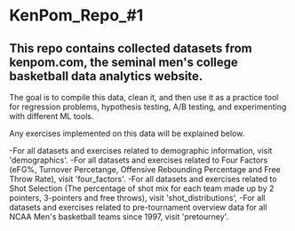 # KenPom_Repo_#1
## This repo contains collected datasets from kenpom.com, the seminal men's college basketball data analytics website.

The goal is to compile this data, clean it, and then use it as a practice tool for regression problems, hypothesis testing, A/B testing, and experimenting with different ML tools. 

Any exercises implemented on this data will be explained below.

-For all datasets and exercises related to demographic information, visit 'demographics'.
-For all datasets and exercises related to Four Factors (eFG%, Turnover Percetange, Offensive Rebounding Percentage and Free Throw Rate), visit 'four_factors'.
-For all datasets and exercises related to Shot Selection (The percentage of shot mix for each team made up by 2 pointers, 3-pointers and free throws), visit 'shot_distributions',
-For all datasets and exercises related to pre-tournament overview data for all NCAA Men's basketball teams since 1997, visit 'pretourney'.
